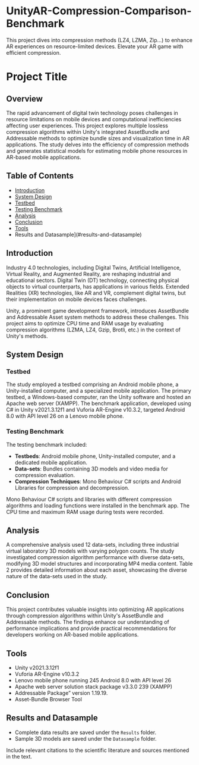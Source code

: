 # UnityAR-Compression-Comparison-Benchmark
This project dives into compression methods (LZ4, LZMA, Zip...) to enhance AR experiences on resource-limited devices. Elevate your AR game with efficient compression.

# Project Title

## Overview

The rapid advancement of digital twin technology poses challenges in resource limitations on mobile devices and computational inefficiencies affecting user experiences. This project explores multiple lossless compression algorithms within Unity's integrated AssetBundle and Addressable methods to optimize bundle sizes and visualization time in AR applications. The study delves into the efficiency of compression methods and generates statistical models for estimating mobile phone resources in AR-based mobile applications.

## Table of Contents

- [Introduction](#introduction)
- [System Design](#system-design)
- [Testbed](#testbed)
- [Testing Benchmark](#testing-benchmark)
- [Analysis](#analysis)
- [Conclusion](#conclusion)
- [Tools](#tools)
- Results and Datasample](#results-and-datasample)

## Introduction

Industry 4.0 technologies, including Digital Twins, Artificial Intelligence, Virtual Reality, and Augmented Reality, are reshaping industrial and educational sectors. Digital Twin (DT) technology, connecting physical objects to virtual counterparts, has applications in various fields. Extended Realities (XR) technologies, like AR and VR, complement digital twins, but their implementation on mobile devices faces challenges.

Unity, a prominent game development framework, introduces AssetBundle and Addressable Asset system methods to address these challenges. This project aims to optimize CPU time and RAM usage by evaluating compression algorithms (LZMA, LZ4, Gzip, Brotli, etc.) in the context of Unity's methods.

## System Design

### Testbed

The study employed a testbed comprising an Android mobile phone, a Unity-installed computer, and a specialized mobile application. The primary testbed, a Windows-based computer, ran the Unity software and hosted an Apache web server (XAMPP). The benchmark application, developed using C# in Unity v2021.3.12f1 and Vuforia AR-Engine v10.3.2, targeted Android 8.0 with API level 26 on a Lenovo mobile phone.

### Testing Benchmark

The testing benchmark included:

- **Testbeds**: Android mobile phone, Unity-installed computer, and a dedicated mobile application.
- **Data-sets**: Bundles containing 3D models and video media for compression evaluation.
- **Compression Techniques**: Mono Behaviour C# scripts and Android Libraries for compression and decompression.

Mono Behaviour C# scripts and libraries with different compression algorithms and loading functions were installed in the benchmark app. The CPU time and maximum RAM usage during tests were recorded.

## Analysis

A comprehensive analysis used 12 data-sets, including three industrial virtual laboratory 3D models with varying polygon counts. The study investigated compression algorithm performance with diverse data-sets, modifying 3D model structures and incorporating MP4 media content. Table 2 provides detailed information about each asset, showcasing the diverse nature of the data-sets used in the study.

## Conclusion

This project contributes valuable insights into optimizing AR applications through compression algorithms within Unity's AssetBundle and Addressable methods. The findings enhance our understanding of performance implications and provide practical recommendations for developers working on AR-based mobile applications.

## Tools

- Unity v2021.3.12f1
- Vuforia AR-Engine v10.3.2
- Lenovo mobile phone running 245 Android 8.0 with API level 26
- Apache web server solution stack package v3.3.0 239 (XAMPP)
- Addressable Package” version 1.19.19.
- Asset-Bundle Browser Tool
  
## Results and Datasample

- Complete data results are saved under the `Results` folder.
- Sample 3D models are saved under the `Datasample` folder.

Include relevant citations to the scientific literature and sources mentioned in the text.

